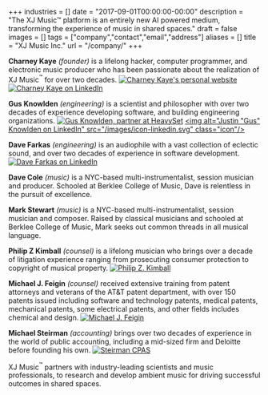 +++
industries = []
date = "2017-09-01T00:00:00-00:00"
description = "The XJ Music™ platform is an entirely new AI powered medium, transforming the experience of music in shared spaces."
draft = false
images = []
tags = ["company","contact","email","address"]
aliases = []
title = "XJ Music Inc."
url = "/company/"
+++

**Charney Kaye** *(founder)* is a lifelong hacker, computer programmer, and electronic music producer who has been passionate about the realization of XJ Music<sup>&trade;</sup> for over two decades. [<img alt="Charney Kaye's personal website" src="/images/icon-globe.svg" class="icon"/>](https://charneykaye.com/info/) [<img alt="Charney Kaye on LinkedIn" src="/images/icon-linkedin.svg" class="icon"/>](https://www.linkedin.com/in/charneykaye/) 

**Gus Knowlden** *(engineering)* is a scientist and philosopher with over two decades of experience developing software, and building engineering organizations. [<img alt="Gus Knowlden, partner at HeavySet" src="/images/icon-globe.svg" class="icon"/>](https://heavyset.io/) [<img alt="Justin "Gus" Knowlden on LinkedIn" src="/images/icon-linkedin.svg" class="icon"/>](https://www.linkedin.com/in/jaknowlden/)

**Dave Farkas** *(engineering)* is an audiophile with a vast collection of eclectic sound, and over two decades of experience in software development. [<img alt="Dave Farkas on LinkedIn" src="/images/icon-linkedin.svg" class="icon"/>](https://linkedin.com/in/sakrafd)

**Dave Cole** *(music)* is a NYC-based multi-instrumentalist, session musician and producer. Schooled at Berklee College of Music, Dave is relentless in the pursuit of excellence.

**Mark Stewart** *(music)* is a NYC-based multi-instrumentalist, session musician and composer. Raised by classical musicians and schooled at Berklee College of Music, Mark seeks out common threads in all musical language.

**Philip Z Kimball** *(counsel)* is a lifelong musician who brings over a decade of litigation experience ranging from prosecuting consumer protection to copyright of musical property. [<img alt="Philip Z. Kimball" src="/images/icon-globe.svg" class="icon"/>](http://www.pzklaw.com/)

**Michael J. Feigin** *(counsel)* received extensive training from patent attorneys and veterans of the AT&T patent department, with over 150 patents issued including software and technology patents, medical patents, mechanical patents, some electrical patents, and other fields includes chemical and design. [<img alt="Michael J. Feigin" src="/images/icon-globe.svg" class="icon"/>](https://www.patentlawny.com/)

**Michael Steirman** *(accounting)* brings over two decades of experience in the world of public accounting, including a mid-sized firm and Deloitte before founding his own. [<img alt="Steirman CPAS" src="/images/icon-globe.svg" class="icon"/>](http://www.steirmancpas.com/)

XJ Music<sup>&trade;</sup> partners with industry-leading scientists and music professionals, to research and develop ambient music for driving successful outcomes in shared spaces.

